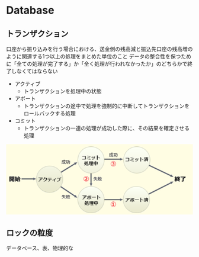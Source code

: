 # Database
## トランザクション
口座から振り込みを行う場合における、送金側の残高減と振込先口座の残高増のように関連する1つ以上の処理をまとめた単位のこと
データの整合性を保つために「全ての処理が完了する」か「全く処理が行われなかったか」のどちらかで終了しなくてはならない

- アクティブ
  - トランザクションを処理中の状態
- アポート
  - トランザクションの途中で処理を強制的に中断してトランザクションをロールバックする処理
- コミット
  - トランザクションの一連の処理が成功した際に、その結果を確定させる処理

![picture 1](../images/6410ff065005f9bf677ff2d9f66edde12822e2d3ba41f5945f52df1cd36e6d21.png)


## ロックの粒度
データベース、表、物理的な
